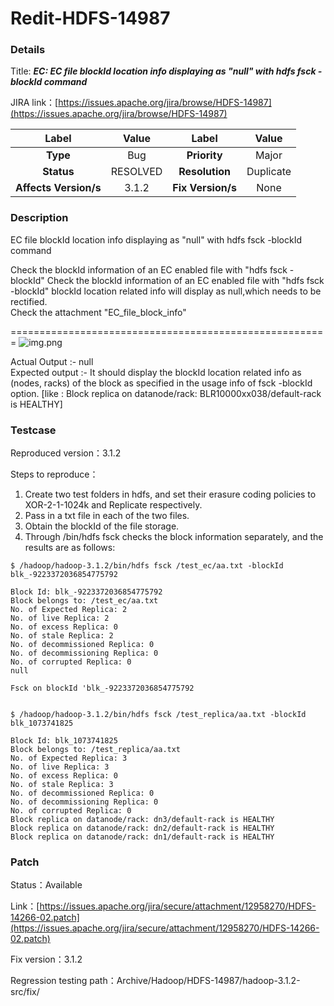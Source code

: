 # Redit-HDFS-14987

### Details

Title: ***EC: EC file blockId location info displaying as "null" with hdfs fsck -blockId command***

JIRA link：[https://issues.apache.org/jira/browse/HDFS-14987](https://issues.apache.org/jira/browse/HDFS-14987)

|         Label         |  Value   |      Label      |    Value    |
|:---------------------:|:--------:|:---------------:|:-----------:|
|       **Type**        |   Bug    |  **Priority**   |    Major    |
|      **Status**       | RESOLVED | **Resolution**  |  Duplicate  |
| **Affects Version/s** |  3.1.2   | **Fix Version/s** |   None    |

### Description

EC file blockId location info displaying as "null" with hdfs fsck -blockId command

Check the blockId information of an EC enabled file with "hdfs fsck -blockId"  Check the blockId information of an EC enabled file with "hdfs fsck -blockId"    blockId location related info will display as null,which needs to be rectified.    
Check the attachment "EC_file_block_info"

=======================================================
![img.png](https://issues.apache.org/jira/secure/attachment/12985740/12985740_image-2019-11-13-18-36-29-063.png)

Actual Output :-     null   
Expected output :- It should display the blockId location related info as (nodes, racks) of the block  as specified in the usage info of fsck -blockId option.                 [like : Block replica on datanode/rack: BLR10000xx038/default-rack is HEALTHY]

### Testcase

Reproduced version：3.1.2

Steps to reproduce：
1. Create two test folders in hdfs, and set their erasure coding policies to XOR-2-1-1024k and Replicate respectively.
2. Pass in a txt file in each of the two files.
3. Obtain the blockId of the file storage.
4. Through /bin/hdfs fsck checks the block information separately, and the results are as follows:

```
$ /hadoop/hadoop-3.1.2/bin/hdfs fsck /test_ec/aa.txt -blockId blk_-9223372036854775792

Block Id: blk_-9223372036854775792
Block belongs to: /test_ec/aa.txt
No. of Expected Replica: 2
No. of live Replica: 2
No. of excess Replica: 0
No. of stale Replica: 2
No. of decommissioned Replica: 0
No. of decommissioning Replica: 0
No. of corrupted Replica: 0
null

Fsck on blockId 'blk_-9223372036854775792


$ /hadoop/hadoop-3.1.2/bin/hdfs fsck /test_replica/aa.txt -blockId blk_1073741825

Block Id: blk_1073741825
Block belongs to: /test_replica/aa.txt
No. of Expected Replica: 3
No. of live Replica: 3
No. of excess Replica: 0
No. of stale Replica: 3
No. of decommissioned Replica: 0
No. of decommissioning Replica: 0
No. of corrupted Replica: 0
Block replica on datanode/rack: dn3/default-rack is HEALTHY
Block replica on datanode/rack: dn2/default-rack is HEALTHY
Block replica on datanode/rack: dn1/default-rack is HEALTHY
```

### Patch 

Status：Available

Link：[https://issues.apache.org/jira/secure/attachment/12958270/HDFS-14266-02.patch](https://issues.apache.org/jira/secure/attachment/12958270/HDFS-14266-02.patch)

Fix version：3.1.2

Regression testing path：Archive/Hadoop/HDFS-14987/hadoop-3.1.2-src/fix/

